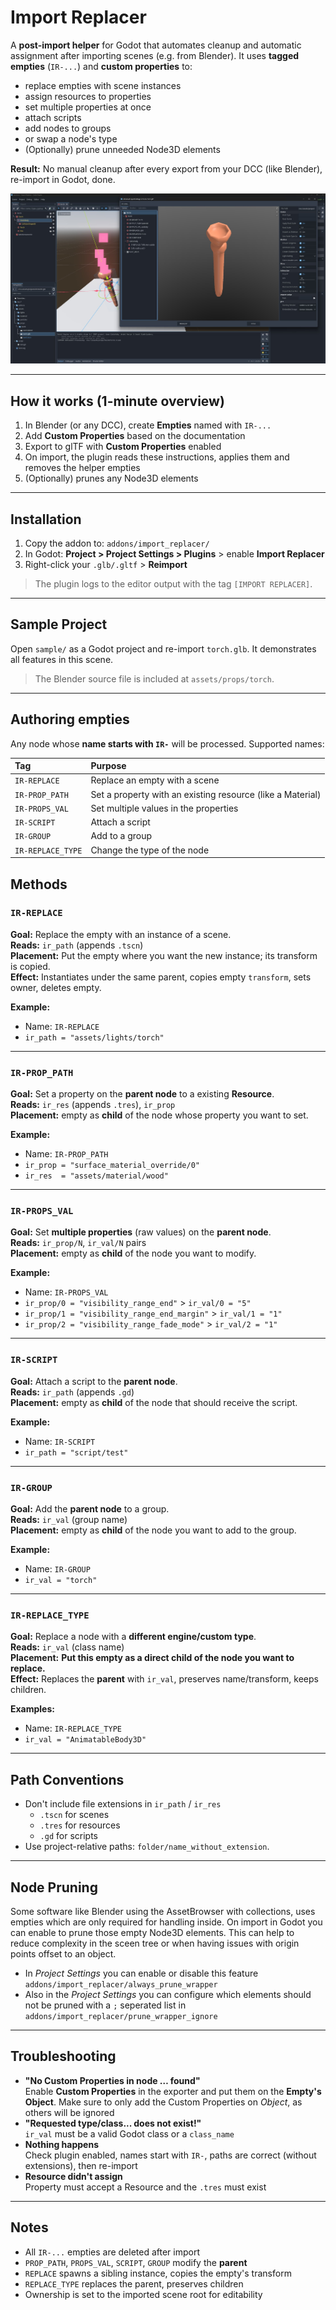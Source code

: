# Import Replacer

A **post-import helper** for Godot that automates cleanup and automatic assignment after importing scenes (e.g. from Blender). It uses **tagged empties** (`IR-...`) and **custom properties** to:

- replace empties with scene instances
- assign resources to properties
- set multiple properties at once
- attach scripts
- add nodes to groups
- or swap a node's type
- (Optionally) prune unneeded Node3D elements

**Result:** No manual cleanup after every export from your DCC (like Blender), re-import in Godot, done.

![Sample inside Godot](godot.jpg)

---

## How it works (1-minute overview)

1. In Blender (or any DCC), create **Empties** named with `IR-...`
2. Add **Custom Properties** based on the documentation
3. Export to glTF with **Custom Properties** enabled
4. On import, the plugin reads these instructions, applies them and removes the helper empties
5. (Optionally) prunes any Node3D elements

---

## Installation

1. Copy the addon to: `addons/import_replacer/`
2. In Godot: **Project > Project Settings > Plugins** > enable **Import Replacer**
3. Right-click your `.glb/.gltf` > **Reimport**

> The plugin logs to the editor output with the tag `[IMPORT REPLACER]`.

---

## Sample Project

Open `sample/` as a Godot project and re-import `torch.glb`.
It demonstrates all features in this scene.

> The Blender source file is included at `assets/props/torch`.

---

## Authoring empties

Any node whose **name starts with `IR-`** will be processed. Supported names:

| Tag               | Purpose                                                    |
| :---------------- | :--------------------------------------------------------- |
| `IR-REPLACE`      | Replace an empty with a scene                              |
| `IR-PROP_PATH`    | Set a property with an existing resource (like a Material) |
| `IR-PROPS_VAL`    | Set multiple values in the properties                      |
| `IR-SCRIPT`       | Attach a script                                            |
| `IR-GROUP`        | Add to a group                                             |
| `IR-REPLACE_TYPE` | Change the type of the node                                |

## Methods

### `IR-REPLACE`

**Goal:** Replace the empty with an instance of a scene.  
**Reads:** `ir_path` (appends `.tscn`)  
**Placement:** Put the empty where you want the new instance; its transform is copied.  
**Effect:** Instantiates under the same parent, copies empty `transform`, sets owner, deletes empty.

**Example:**

- Name: `IR-REPLACE`
- `ir_path = "assets/lights/torch"`

---

### `IR-PROP_PATH`

**Goal:** Set a property on the **parent node** to a existing **Resource**.  
**Reads:** `ir_res` (appends `.tres`), `ir_prop`  
**Placement:** empty as **child** of the node whose property you want to set.

**Example:**

- Name: `IR-PROP_PATH`
- `ir_prop = "surface_material_override/0"`
- `ir_res  = "assets/material/wood"`

---

### `IR-PROPS_VAL`

**Goal:** Set **multiple properties** (raw values) on the **parent node**.  
**Reads:** `ir_prop/N`, `ir_val/N` pairs  
**Placement:** empty as **child** of the node you want to modify.

**Example:**

- Name: `IR-PROPS_VAL`
- `ir_prop/0 = "visibility_range_end"` > `ir_val/0 = "5"`
- `ir_prop/1 = "visibility_range_end_margin"` > `ir_val/1 = "1"`
- `ir_prop/2 = "visibility_range_fade_mode"` > `ir_val/2 = "1"`

---

### `IR-SCRIPT`

**Goal:** Attach a script to the **parent node**.  
**Reads:** `ir_path` (appends `.gd`)  
**Placement:** empty as **child** of the node that should receive the script.

**Example:**

- Name: `IR-SCRIPT`
- `ir_path = "script/test"`

---

### `IR-GROUP`

**Goal:** Add the **parent node** to a group.  
**Reads:** `ir_val` (group name)  
**Placement:** empty as **child** of the node you want to add to the group.

**Example:**

- Name: `IR-GROUP`
- `ir_val = "torch"`

---

### `IR-REPLACE_TYPE`

**Goal:** Replace a node with a **different engine/custom type**.  
**Reads:** `ir_val` (class name)  
**Placement:** **Put this empty as a direct child of the node you want to replace.**  
**Effect:** Replaces the **parent** with `ir_val`, preserves name/transform, keeps children.

**Examples:**

- Name: `IR-REPLACE_TYPE`
- `ir_val = "AnimatableBody3D"`

---

## Path Conventions

- Don't include file extensions in `ir_path` / `ir_res`
  - `.tscn` for scenes
  - `.tres` for resources
  - `.gd` for scripts
- Use project-relative paths: `folder/name_without_extension`.

---

## Node Pruning

Some software like Blender using the AssetBrowser with collections, uses empties which are only required for handling inside. On import in Godot you can enable to prune those empty Node3D elements. This can help to reduce complexity in the sceen tree or when having issues with origin points offset to an object.

- In _Project Settings_ you can enable or disable this feature `addons/import_replacer/always_prune_wrapper`
- Also in the _Project Settings_ you can configure which elements should not be pruned with a `;` seperated list in `addons/import_replacer/prune_wrapper_ignore`

---

## Troubleshooting

- **"No Custom Properties in node … found"**  
  Enable **Custom Properties** in the exporter and put them on the **Empty's Object**. Make sure to only add the Custom Properties on _Object_, as others will be ignored
- **"Requested type/class... does not exist!"**  
  `ir_val` must be a valid Godot class or a `class_name`
- **Nothing happens**  
  Check plugin enabled, names start with `IR-`, paths are correct (without extensions), then re-import
- **Resource didn't assign**  
  Property must accept a Resource and the `.tres` must exist

---

## Notes

- All `IR-...` empties are deleted after import
- `PROP_PATH`, `PROPS_VAL`, `SCRIPT`, `GROUP` modify the **parent**
- `REPLACE` spawns a sibling instance, copies the empty's transform
- `REPLACE_TYPE` replaces the parent, preserves children
- Ownership is set to the imported scene root for editability

